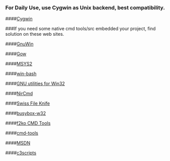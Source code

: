 ### For Daily Use, use Cygwin as Unix backend, best compatibility.

####[Cygwin](https://www.cygwin.com/)

###If you need some native cmd tools/src embedded your project, find solution on these web sites.

####[GnuWin](http://gnuwin32.sourceforge.net/)

####[Gow](https://github.com/bmatzelle/gow/wiki)

####[MSYS2](http://msys2.github.io/)

####[win-bash](http://win-bash.sourceforge.net/)

####[GNU utilities for Win32](http://unxutils.sourceforge.net/)

####[NirCmd](http://www.nirsoft.net/utils/nircmd.html)

####[Swiss File Knife](http://stahlworks.com/dev/swiss-file-knife.html)

####[busybox-w32](http://frippery.org/busybox/index.html)

####[f2ko CMD Tools](http://www.f2ko.de/en/cmd.php)

####[cmd-tools](http://www.cmd-tools.com/)

####[MSDN](https://msdn.microsoft.com/library/y23kc048.aspx)

####[c3scripts](http://www.c3scripts.com/tutorials/msdos/commands.html)

